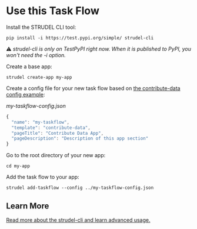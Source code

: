# Use this Task Flow

Install the STRUDEL CLI tool:

```
pip install -i https://test.pypi.org/simple/ strudel-cli
```
:warning: _strudel-cli is only on TestPyPI right now. When it is published to PyPI, you won't need the -i option._

Create a base app:

```
strudel create-app my-app
```

Create a config file for your new task flow based on [the contribute-data config example](https://github.com/strudel-science/strudel-kit/blob/main/strudel-cli/CONFIGS.md#contribute-data):

_my-taskflow-config.json_
```js
{
  "name": "my-taskflow",
  "template": "contribute-data",
  "pageTitle": "Contribute Data App",
  "pageDescription": "Description of this app section"
}
```

Go to the root directory of your new app:

```
cd my-app
```

Add the task flow to your app:

```
strudel add-taskflow --config ../my-taskflow-config.json
```

## Learn More

[Read more about the strudel-cli and learn advanced usage.](https://github.com/strudel-science/strudel-kit/tree/main/strudel-cli)